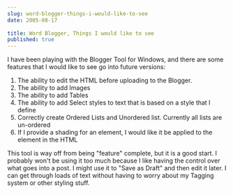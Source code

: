 ```yaml
---
slug: word-blogger-things-i-would-like-to-see
date: 2005-08-17
 
title: Word Blogger, Things I would like to see
published: true
---
```

<p>I have been playing with the Blogger Tool for Windows, and there are some features that I would like to see go into future versions: </p><ol>
<li>The ability to edit the HTML before uploading to the Blogger.</li>
<li>The ability to add Images</li>
<li>The ability to add Tables</li>
<li>The ability to add Select styles to text that is based on a style that I define</li>
<li>Correctly create Ordered Lists and Unordered list.  Currently all lists are un-ordered</li>
<li>If I provide a shading for an element, I would like it be applied to the element in the HTML</li>
</ol><p>This tool is way off from being "feature" complete, but it is a good start.  I probably won't be using it too much because I like having the control over what goes into a post.  I might use it to "Save as Draft" and then edit it later.  I can get through loads of text without having to worry about my Tagging system or other styling stuff.</p><p />

